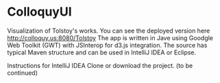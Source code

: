 # ColloquyUI
Visualization of Tolstoy's works.
You can see the deployed version here http://colloquy.us:8080/Tolstoy
The app is written in Jave using Goodgle Web Toolkit (GWT) with JSInterop for d3.js integration. The source has typical Maven structure and can be used in IntelliJ IDEA or Eclipse.  

Instructions for IntelliJ IDEA
Clone or download the project.
(to be continued)



